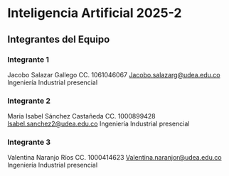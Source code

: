 # Inteligencia Artificial 2025-2
## Integrantes del Equipo
### Integrante 1
Jacobo Salazar Gallego 
CC. 1061046067
Jacobo.salazarg@udea.edu.co
Ingeniería Industrial presencial 
### Integrante 2
Maria Isabel Sánchez Castañeda
CC. 1000899428
Isabel.sanchez2@udea.edu.co
Ingeniería Industrial presencial 
### Integrante 3
Valentina Naranjo Ríos
CC. 1000414623
Valentina.naranjor@udea.edu.co
Ingeniería Industrial presencial 

